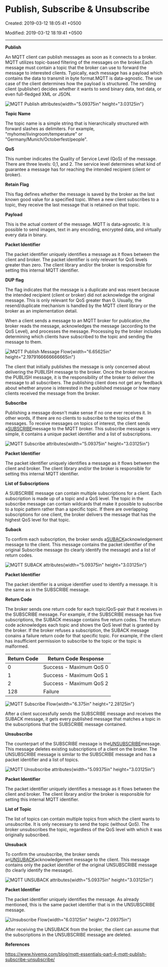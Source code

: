 # Publish, Subscribe & Unsubscribe

Created: 2019-03-12 18:05:41 +0500

Modified: 2019-03-12 18:19:41 +0500

---

**Publish**

An MQTT client can publish messages as soon as it connects to a broker. MQTT utilizes topic-based filtering of the messages on the broker.Each message must contain a topic that the broker can use to forward the message to interested clients. Typically, each message has a payload which contains the data to transmit in byte format.MQTT is data-agnostic. The use case of the client determines how the payload is structured. The sending client (publisher) decides whether it wants to send binary data, text data, or even full-fledged XML or JSON.

![MQTT Publish attributes](media/Publish,-Subscribe-&-Unsubscribe-image1.png){width="5.09375in" height="3.03125in"}

**Topic Name**

The topic name is a simple string that is hierarchically structured with forward slashes as delimiters. For example, "myhome/livingroom/temperature" or "Germany/Munich/Octoberfest/people".



**QoS**

This number indicates the Quality of Service Level (QoS) of the message. There are three levels: 0,1, and 2. The service level determines what kind of guarantee a message has for reaching the intended recipient (client or broker).



**Retain Flag**

This flag defines whether the message is saved by the broker as the last known good value for a specified topic. When a new client subscribes to a topic, they receive the last message that is retained on that topic.



**Payload**

This is the actual content of the message. MQTT is data-agnostic. It is possible to send images, text in any encoding, encrypted data, and virtually every data in binary.



**Packet Identifier**

The packet identifier uniquely identifies a message as it flows between the client and broker. The packet identifier is only relevant for QoS levels greater than zero. The client library and/or the broker is responsible for setting this internal MQTT identifier.



**DUP flag**

The flag indicates that the message is a duplicate and was resent because the intended recipient (client or broker) did not acknowledge the original message. This is only relevant for QoS greater than 0. Usually, the resend/duplicate mechanism is handled by the MQTT client library or the broker as an implementation detail.



When a client sends a message to an MQTT broker for publication,the broker reads the message, acknowledges the message (according to the QoS Level), and processes the message. Processing by the broker includes determining which clients have subscribed to the topic and sending the message to them.

![MQTT Publish Message Flow](media/Publish,-Subscribe-&-Unsubscribe-image2.gif){width="6.65625in" height="2.1979166666666665in"}

The client that initially publishes the message is only concerned about delivering the PUBLISH message to the broker. Once the broker receives the PUBLISH message, it is the responsibility of the broker to deliver the message to all subscribers. The publishing client does not get any feedback about whether anyone is interested in the published message or how many clients received the message from the broker.



**Subscribe**

Publishing a message doesn't make sense if no one ever receives it. In other words, if there are no clients to subscribe to the topics of the messages. To receive messages on topics of interest, the client sends a[SUBSCRIBE](http://docs.oasis-open.org/mqtt/mqtt/v3.1.1/os/mqtt-v3.1.1-os.html#_Toc398718063)message to the MQTT broker. This subscribe message is very simple, it contains a unique packet identifier and a list of subscriptions.

![MQTT Subscribe attributes](media/Publish,-Subscribe-&-Unsubscribe-image3.png){width="5.09375in" height="3.03125in"}

**Packet Identifier**

The packet identifier uniquely identifies a message as it flows between the client and broker. The client library and/or the broker is responsible for setting this internal MQTT identifier.



**List of Subscriptions**

A SUBSCRIBE message can contain multiple subscriptions for a client. Each subscription is made up of a topic and a QoS level. The topic in the subscribe message can contain wildcards that make it possible to subscribe to a topic pattern rather than a specific topic. If there are overlapping subscriptions for one client, the broker delivers the message that has the highest QoS level for that topic.



**Suback**

To confirm each subscription, the broker sends a[SUBACK](http://docs.oasis-open.org/mqtt/mqtt/v3.1.1/os/mqtt-v3.1.1-os.html#_Toc398718068)acknowledgement message to the client. This message contains the packet identifier of the original Subscribe message (to clearly identify the message) and a list of return codes.

![MQTT SUBACK attributes](media/Publish,-Subscribe-&-Unsubscribe-image4.png){width="5.09375in" height="3.03125in"}

**Packet Identifier**

The packet identifier is a unique identifier used to identify a message. It is the same as in the SUBSCRIBE message.



**Return Code**

The broker sends one return code for each topic/QoS-pair that it receives in the SUBSCRIBE message. For example, if the SUBSCRIBE message has five subscriptions, the SUBACK message contains five return codes. The return code acknowledges each topic and shows the QoS level that is granted by the broker. If the broker refuses a subscription, the SUBACK message conains a failure return code for that specific topic. For example, if the client has insufficient permission to subscribe to the topic or the topic is malformed.

| Return Code | Return Code Response    |
|-------------|-------------------------|
| 0           | Success - Maximum QoS 0 |
| 1           | Success - Maximum QoS 1 |
| 2           | Success - Maximum QoS 2 |
| 128         | Failure                 |



![MQTT Subscribe Flow](media/Publish,-Subscribe-&-Unsubscribe-image5.gif){width="6.375in" height="2.28125in"}

After a client successfully sends the SUBSCRIBE message and receives the SUBACK message, it gets every published message that matches a topic in the subscriptions that the SUBSCRIBE message contained.



**Unsubscribe**

The counterpart of the SUBSCRIBE message is the[UNSUBSCRIBE](http://docs.oasis-open.org/mqtt/mqtt/v3.1.1/os/mqtt-v3.1.1-os.html#_Toc398718072)message. This message deletes existing subscriptions of a client on the broker. The UNSUBSCRIBE message is similar to the SUBSCRIBE message and has a packet identifier and a list of topics.

![MQTT Unsubscribe attributes](media/Publish,-Subscribe-&-Unsubscribe-image6.png){width="5.09375in" height="3.03125in"}

**Packet Identifier**

The packet identifier uniquely identifies a message as it flows between the client and broker. The client library and/or the broker is responsible for setting this internal MQTT identifier.



**List of Topic**

The list of topics can contain multiple topics from which the client wants to unsubscribe. It is only necessary to send the topic (without QoS). The broker unsubscribes the topic, regardless of the QoS level with which it was originally subscribed.



**Unsuback**

To confirm the unsubscribe, the broker sends an[UNSUBACK](http://docs.oasis-open.org/mqtt/mqtt/v3.1.1/os/mqtt-v3.1.1-os.html#_Toc398718077)acknowledgement message to the client. This message contains only the packet identifier of the original UNSUBSCRIBE message (to clearly identify the message).

![MQTT UNSUBACK attributes](media/Publish,-Subscribe-&-Unsubscribe-image7.png){width="5.09375in" height="3.03125in"}

**Packet Identifier**

The packet identifier uniquely identifies the message. As already mentioned, this is the same packet identifier that is in the UNSUBSCRIBE message.

![Unsubscribe Flow](media/Publish,-Subscribe-&-Unsubscribe-image8.gif){width="6.03125in" height="2.09375in"}

After receiving the UNSUBACK from the broker, the client can assume that the subscriptions in the UNSUBSCRIBE message are deleted.



**References**

<https://www.hivemq.com/blog/mqtt-essentials-part-4-mqtt-publish-subscribe-unsubscribe/>








